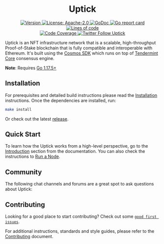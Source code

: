 <!--
parent:
  order: false
-->

<div align="center">
  <h1> Uptick </h1>
</div>

<!-- TODO: add banner -->

<div align="center">
  <a href="https://github.com/UptickNetwork/uptick/releases/latest">
    <img alt="Version" src="https://img.shields.io/github/tag/UptickNetwork/uptick.svg" />
  </a>
  <a href="https://github.com/UptickNetwork/uptick/blob/main/LICENSE">
    <img alt="License: Apache-2.0" src="https://img.shields.io/github/license/UptickNetwork/uptick.svg" />
  </a>
  <a href="https://pkg.go.dev/github.com/UptickNetwork/uptick">
    <img alt="GoDoc" src="https://godoc.org/github.com/UptickNetwork/uptick?status.svg" />
  </a>
  <a href="https://goreportcard.com/report/github.com/UptickNetwork/uptick">
    <img alt="Go report card" src="https://goreportcard.com/badge/github.com/UptickNetwork/uptick"/>
  </a>
  <a href="https://bestpractices.coreinfrastructure.org/projects/5018">
    <img alt="Lines of code" src="https://img.shields.io/tokei/lines/github/UptickNetwork/uptick">
  </a>
</div>
<div align="center">
  <a href="https://codecov.io/gh/UptickNetwork/uptick">
    <img alt="Code Coverage" src="https://codecov.io/gh/UptickNetwork/uptick/branch/main/graph/badge.svg" />
  </a>
  <a href="https://twitter.com/uptickproject">
    <img alt="Twitter Follow Uptick" src="https://img.shields.io/twitter/follow/uptickproject"/>
  </a>
</div>

Uptick is an NFT infrastructure network that is a scalable, high-throughput Proof-of-Stake blockchain that is fully compatible and interoperable with Ethereum. It's built using the [Cosmos SDK](https://github.com/cosmos/cosmos-sdk/) which runs on top of [Tendermint Core](https://github.com/cometbft/cometbft) consensus engine.

**Note**: Requires [Go 1.17.5+](https://golang.org/dl/)

## Installation

For prerequisites and detailed build instructions please read the [Installation](https://docs.uptick.network/quickstart/installation.html) instructions. Once the dependencies are installed, run:

```bash
make install
```

Or check out the latest [release](https://github.com/UptickNetwork/uptick/releases).

## Quick Start

To learn how the Uptick works from a high-level perspective, go to the [Introduction](https://docs.uptick.network/intro/overview.html) section from the documentation. You can also check the instructions to [Run a Node](https://docs.uptick.network/quickstart/run_node.html).

## Community

The following chat channels and forums are a great spot to ask questions about Uptick:

## Contributing

Looking for a good place to start contributing? Check out some [`good first issues`](https://github.com/UptickNetwork/uptick/issues?q=is%3Aopen+is%3Aissue+label%3A%22good+first+issue%22).

For additional instructions, standards and style guides, please refer to the [Contributing](./CONTRIBUTING.md) document.

